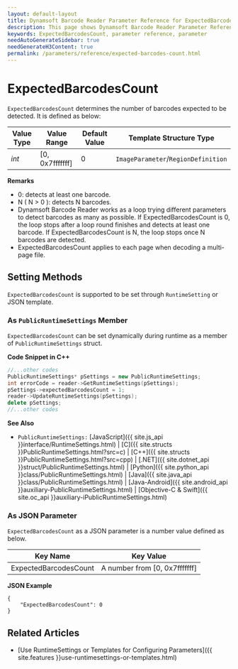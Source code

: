 ```yaml
---
layout: default-layout
title: Dynamsoft Barcode Reader Parameter Reference for ExpectedBarcodesCount
description: This page shows Dynamsoft Barcode Reader Parameter Reference for ExpectedBarcodesCount.
keywords: ExpectedBarcodesCount, parameter reference, parameter
needAutoGenerateSidebar: true
needGenerateH3Content: true
permalink: /parameters/reference/expected-barcodes-count.html
---
```



# ExpectedBarcodesCount 

`ExpectedBarcodesCount` determines the number of barcodes expected to be detected. It is defined as below:

| Value Type | Value Range | Default Value | Template Structure Type |
| ---------- | ----------- | ------------- | ----------------------- |
| *int* | [0, 0x7fffffff] | 0 | `ImageParameter`/`RegionDefinition` |


**Remarks**  
- 0: detects at least one barcode.
- N ( N > 0 ): detects N barcodes.
- Dynamsoft Barcode Reader works as a loop trying different parameters to detect barcodes as many as possible. If ExpectedBarcodesCount is 0, the loop stops after a loop round finishes and detects at least one barcode. If ExpectedBarcodesCount is N, the loop stops once N barcodes are detected. 
- ExpectedBarcodesCount applies to each page when decoding a multi-page file.


    
## Setting Methods
`ExpectedBarcodesCount` is supported to be set through `RuntimeSetting` or JSON template.

### As `PublicRuntimeSettings` Member
`ExpectedBarcodesCount` can be set dynamically during runtime as a member of `PublicRuntimeSettings` struct.


**Code Snippet in C++**
```cpp
//...other codes
PublicRuntimeSettings* pSettings = new PublicRuntimeSettings;
int errorCode = reader->GetRuntimeSettings(pSettings);
pSettings->expectedBarcodesCount = 1;
reader->UpdateRuntimeSettings(pSettings);
delete pSettings;
//...other codes
```



**See Also**      
- `PublicRuntimeSettings:` [JavaScript]({{ site.js_api }}interface/RuntimeSettings.html) \| [C]({{ site.structs }}PublicRuntimeSettings.html?src=c) \| [C++]({{ site.structs }}PublicRuntimeSettings.html?src=cpp) \| [.NET]({{ site.dotnet_api }}struct/PublicRuntimeSettings.html) \| [Python]({{ site.python_api }}class/PublicRuntimeSettings.html) \| [Java]({{ site.java_api }}class/PublicRuntimeSettings.html) \| [Java-Android]({{ site.android_api }}auxiliary-PublicRuntimeSettings.html) \| [Objective-C & Swift]({{ site.oc_api }}auxiliary-iPublicRuntimeSettings.html)


### As JSON Parameter
`ExpectedBarcodesCount` as a JSON parameter is a number value defined as below.   

| Key Name | Key Value |
| -------- | --------- |
| ExpectedBarcodesCount | A number from [0, 0x7fffffff] |


**JSON Example**   
```
{
    "ExpectedBarcodesCount": 0
}
```


<!--
## Impacts on Performance
### Speed
Setting `ExpectedBarcodesCount` to a specific number when barcode count is certain may speed up the process.

### Read Rate
Setting `ExpectedBarcodesCount` to a large number when barcode count is uncertain may improve the Read Rate. 

### Accuracy
`ExpectedBarcodesCount` has no influence on the Accuracy.

-->
## Related Articles
- [Use RuntimeSettings or Templates for Configuring Parameters]({{ site.features }}use-runtimesettings-or-templates.html)
